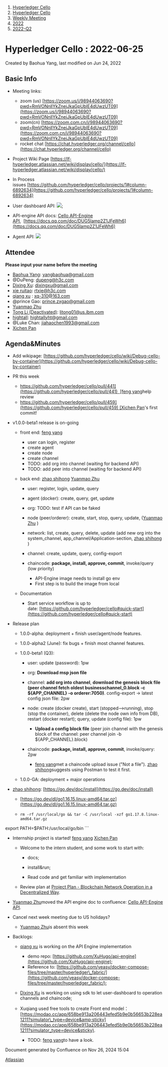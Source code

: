 1. [Hyperledger Cello](index.html)
2. [Hyperledger Cello](Hyperledger-Cello_21659650.html)
3. [Weekly Meeting](Weekly-Meeting_21659700.html)
4. [2022](2022_45350998.html)
5. [2022-Q2](2022-Q2_21660694.html)

# Hyperledger Cello : 2022-06-25

Created by Baohua Yang, last modified on Jun 24, 2022

## Basic Info

- Meeting links:
  
  - zoom (us) [https://zoom.us/j/98944063690?pwd=RmVONnllYkZnejJkaGpUblE4dUwzUT09](https://zoom.us/j/98944063690?pwd=RmVONnllYkZnejJkaGpUblE4dUwzUT09)
  - zoom(cn) [https://zoom.com.cn/j/98944063690?pwd=RmVONnllYkZnejJkaGpUblE4dUwzUT09](https://zoom.com.cn/j/98944063690?pwd=RmVONnllYkZnejJkaGpUblE4dUwzUT09)
  - rocket chat [https://chat.hyperledger.org/channel/cello](https://chat.hyperledger.org/channel/cello)
- Project Wiki Page [https://lf-hyperledger.atlassian.net/wiki/display/cello/](https://lf-hyperledger.atlassian.net/wiki/display/cello/)
- In Process issues [https://github.com/hyperledger/cello/projects/1#column-6892634](https://github.com/hyperledger/cello/projects/1#column-6892634)
- User dashboard API: [![](plugins/servlet/confluence/placeholder/unknown-macro)](https://docs.google.com/document/d/129uzVcBzPspgNG7M1yaWMyJJ7Rz3YReScsNP2KYy568/edit);
- API-engine API docs: [Cello API-Engine API](Cello-API-Engine-API_21660733.html),  [https://docs.qq.com/doc/DUG5lamp2Z1JFeWh6](https://docs.qq.com/doc/DUG5lamp2Z1JFeWh6)
- Agent API: [![](plugins/servlet/confluence/placeholder/unknown-macro)](https://docs.google.com/document/d/1XwkUORuySV2uDo1tl2e3SA3RPwrsKCoVplqmmKiK9N0/edit)

## Attendee

**Please input your name before the meeting** 

- [Baohua Yang](https://lf-hyperledger.atlassian.net/wiki/people/557058:17d87dbf-05fe-4c1b-84cf-fd69f7fcbb20?ref=confluence): [yangbaohua@gmail.com](mailto:yangbaohua@gmail.com)
- @DuPeng: [dupeng@h3c.com](mailto:dupeng@h3c.com)
- [Dixing Xu](https://lf-hyperledger.atlassian.net/wiki/people/557058:cd50c900-e1ff-4489-b6ea-bbeeced4eb6d?ref=confluence): [dixingxu@gmail.com](mailto:dixingxu@gmail.com)
- [xie ruitao](https://lf-hyperledger.atlassian.net/wiki/people/712020:cace9683-5e46-440f-b1f2-7b9ce2c2bd7c?ref=confluence): [rtxie@h3c.com](mailto:rtxie@h3c.com)
- [qiang xu](https://lf-hyperledger.atlassian.net/wiki/people/712020:d143b60e-255e-4a7d-bdc5-9aa41dafc74a?ref=confluence) : [xq-310@163.com](mailto:xq-310@163.com)
- @prince Gao: [prince.zxgao@gmail.com](mailto:prince.zxgao@gmail.com)
- [Yuanmao Zhu](https://lf-hyperledger.atlassian.net/wiki/people/712020:6a1ab58c-74d8-45f1-ad1c-4fc227eb20cf?ref=confluence)
- [Tong Li (Deactivated)](https://lf-hyperledger.atlassian.net/wiki/people/712020:7579aadb-a578-4296-b576-84509b88eb92?ref=confluence): [litong01@us.ibm.com](mailto:litong01@us.ibm.com)
- [hightall](https://lf-hyperledger.atlassian.net/wiki/people/70121:e9c4e0e0-079d-423a-b406-d1bcab2e0194?ref=confluence): [hightallyht@gmail.com](mailto:hightallyht@gmail.com)
- @Luke Chan: [jiahaochen1993@gmail.com](mailto:jiahaochen1993@gmail.com)
- [Xichen Pan](https://lf-hyperledger.atlassian.net/wiki/people/712020:1085087f-f6a8-47ad-b5ae-b985d6152460?ref=confluence)

## Agenda&amp;Minutes

- Add wikipage: [https://github.com/hyperledger/cello/wiki/Debug-cello-by-container](https://github.com/hyperledger/cello/wiki/Debug-cello-by-container)
- PR this week
  
  - [https://github.com/hyperledger/cello/pull/441](https://github.com/hyperledger/cello/pull/441)  [feng yang](https://lf-hyperledger.atlassian.net/wiki/people/712020:23894469-5964-413e-bde8-8baa9f37d28d?ref=confluence)help review
  - [https://github.com/hyperledger/cello/pull/459](https://github.com/hyperledger/cello/pull/459) [Xichen Pan](https://lf-hyperledger.atlassian.net/wiki/people/712020:1085087f-f6a8-47ad-b5ae-b985d6152460?ref=confluence)'s first commit!
- v1.0.0-beta1 release is on-going
  
  - front end: [feng yang](https://lf-hyperledger.atlassian.net/wiki/people/712020:23894469-5964-413e-bde8-8baa9f37d28d?ref=confluence)
    
    - user can login, register
    - create agent
    - create node
    - create channel
    - TODO: add org into channel (waiting for backend API)
    - TODO: add peer into channel (waiting for backend API)
  - back end: [zhao shihong](https://lf-hyperledger.atlassian.net/wiki/people/712020:4dd84a5e-3c58-4c0b-9e86-f993e85b5961?ref=confluence) [Yuanmao Zhu](https://lf-hyperledger.atlassian.net/wiki/people/712020:6a1ab58c-74d8-45f1-ad1c-4fc227eb20cf?ref=confluence)
    
    - user: register, login, update, query
    - agent (docker): create, query, get, update
    - org: TODO: test if API can be faked
    - node (peer/orderer): create, start, stop, query, update, ([Yuanmao Zhu](https://lf-hyperledger.atlassian.net/wiki/people/712020:6a1ab58c-74d8-45f1-ad1c-4fc227eb20cf?ref=confluence) )
    - network: list, create, query, delete, update (add new org into the system\_channel, app\_channel/Application-section, [zhao shihong](https://lf-hyperledger.atlassian.net/wiki/people/712020:4dd84a5e-3c58-4c0b-9e86-f993e85b5961?ref=confluence) )
    - channel: create, update, query, config-export
    - chaincode: **package, install, approve, commit**, invoke/query (low priority)
      
      - API-Engine image needs to install go env
      - First step is to build the image from local
  - Documentation
    
    - Start service workflow is up to date: [https://github.com/hyperledger/cello#quick-start](https://github.com/hyperledger/cello#quick-start)
- Release plan
  
  - 1.0.0-alpha: deployment + finish user/agent/node features.
  - 1.0.0-alpha2 (June): fix bugs + finish most channel features.
  - 1.0.0-beta1 (Q3):  
    
    - user: update (password): 1pw
    - org: **Download msp json file**
    - channel: **add org into channel**, **download the genesis block file (peer channel fetch oldest businesschannel\_0.block -c ${APP\_CHANNEL} -o orderer:7050)**. config-export → latest config json file: 2pw
    - node: create (docker create), start (stopped--&gt;running), stop (stop the container), delete (delete the node own info from DB), restart (docker restart); query, update (config file): 1pw
      
      - **Upload a config block file** (peer join channel with the genesis block of the channel: peer channel join -b ${APP\_CHANNEL}.block)
    - chaincode: **package, install, approve, commit**, invoke/query: 2pw
      
      - [feng yang](https://lf-hyperledger.atlassian.net/wiki/people/712020:23894469-5964-413e-bde8-8baa9f37d28d?ref=confluence)met a chaincode upload issue ("Not a file"). [zhao shihong](https://lf-hyperledger.atlassian.net/wiki/people/712020:4dd84a5e-3c58-4c0b-9e86-f993e85b5961?ref=confluence)suggests using Postman to test it first.
  - 1.0.0-GA: deployment + major operations
- [zhao shihong](https://lf-hyperledger.atlassian.net/wiki/people/712020:4dd84a5e-3c58-4c0b-9e86-f993e85b5961?ref=confluence): [https://go.dev/doc/install](https://go.dev/doc/install)
  
  - [https://go.dev/dl/go1.16.15.linux-amd64.tar.gz](https://go.dev/dl/go1.16.15.linux-amd64.tar.gz)
  - ```
    rm -rf /usr/local/go && tar -C /usr/local -xzf go1.17.8.linux-amd64.tar.gz
export PATH=$PATH:/usr/local/go/bin
    ```
- Internship project is started! [feng yang](https://lf-hyperledger.atlassian.net/wiki/people/712020:23894469-5964-413e-bde8-8baa9f37d28d?ref=confluence) [Xichen Pan](https://lf-hyperledger.atlassian.net/wiki/people/712020:1085087f-f6a8-47ad-b5ae-b985d6152460?ref=confluence)
  
  - Welcome to the intern student, and some work to start with:
    
    - docs;
    - install&amp;run;
      
    - Read code and get familiar with implementation
  - Review plan at [Project Plan - Blockchain Network Operation in a Decentralized Way](https://lf-hyperledger.atlassian.net/wiki/spaces/INTERN/pages/21959016/Project+Plan+-+Blockchain+Network+Operation+in+a+Decentralized+Way).
- [Yuanmao Zhu](https://lf-hyperledger.atlassian.net/wiki/people/712020:6a1ab58c-74d8-45f1-ad1c-4fc227eb20cf?ref=confluence)moved the API engine doc to confluence: [Cello API-Engine API](Cello-API-Engine-API_21660733.html).
- Cancel next week meeting due to US holidays?
  
  - [Yuanmao Zhu](https://lf-hyperledger.atlassian.net/wiki/people/712020:6a1ab58c-74d8-45f1-ad1c-4fc227eb20cf?ref=confluence)is absent this week

<!--THE END-->

- Backlogs:
  
  - [qiang xu](https://lf-hyperledger.atlassian.net/wiki/people/712020:d143b60e-255e-4a7d-bdc5-9aa41dafc74a?ref=confluence) is working on the API Engine implementation
    
    - demo repo: [https://github.com/XuHugo/api-engine](https://github.com/XuHugo/api-engine);
    - Reference to: [https://github.com/yeasy/docker-compose-files/tree/master/hyperledger\_fabric/](https://github.com/yeasy/docker-compose-files/tree/master/hyperledger_fabric/);
  - [Dixing Xu](https://lf-hyperledger.atlassian.net/wiki/people/557058:cd50c900-e1ff-4489-b6ea-bbeeced4eb6d?ref=confluence) is working on using sdk to let user-dashboard to operation channels and chaincode;
  - Xuqiang used free tools to create Front end model：[https://modao.cc/app/658be913a206443efed5b9e0b56653b228ea1211?simulator\_type=device&amp;sticky](https://modao.cc/app/658be913a206443efed5b9e0b56653b228ea1211?simulator_type=device&sticky).
    
    - TODO: [feng yang](https://lf-hyperledger.atlassian.net/wiki/people/712020:23894469-5964-413e-bde8-8baa9f37d28d?ref=confluence)to have a look.

Document generated by Confluence on Nov 26, 2024 15:04

[Atlassian](http://www.atlassian.com/)
